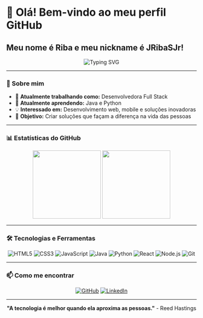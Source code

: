 # 👋 Olá! Bem-vindo ao meu perfil GitHub

## Meu nome é Riba e meu nickname é JRibaSJr!

<div align="center">
  <img src="https://readme-typing-svg.herokuapp.com?font=Fira+Code&pause=1000&color=6366F1&center=true&vCenter=true&width=435&lines=Desenvolvedora+Full+Stack;Apaixonada+por+tecnologia;Sempre+aprendendo+algo+novo" alt="Typing SVG" />
</div>

---

### 🚀 Sobre mim

- 🔭 **Atualmente trabalhando como:** Desenvolvedora Full Stack
- 🌱 **Atualmente aprendendo:** Java e Python
- 💡 **Interessado em:** Desenvolvimento web, mobile e soluções inovadoras
- 🎯 **Objetivo:** Criar soluções que façam a diferença na vida das pessoas

---

### 📊 Estatísticas do GitHub

<div align="center">
  <img height="180em" src="https://github-readme-stats.vercel.app/api?username=JRibaSJr&show_icons=true&theme=dracula&include_all_commits=true&count_private=true"/>
  <img height="180em" src="https://github-readme-stats.vercel.app/api/top-langs/?username=JRibaSJr&layout=compact&langs_count=16&theme=dracula"/>
</div>

---

### 🛠️ Tecnologias e Ferramentas

<div align="center">
  
![HTML5](https://img.shields.io/badge/HTML5-E34F26?style=for-the-badge&logo=html5&logoColor=white)
![CSS3](https://img.shields.io/badge/CSS3-1572B6?style=for-the-badge&logo=css3&logoColor=white)
![JavaScript](https://img.shields.io/badge/JavaScript-F7DF1E?style=for-the-badge&logo=javascript&logoColor=black)
![Java](https://img.shields.io/badge/Java-ED8B00?style=for-the-badge&logo=openjdk&logoColor=white)
![Python](https://img.shields.io/badge/Python-3776AB?style=for-the-badge&logo=python&logoColor=white)
![React](https://img.shields.io/badge/React-20232A?style=for-the-badge&logo=react&logoColor=61DAFB)
![Node.js](https://img.shields.io/badge/Node.js-43853D?style=for-the-badge&logo=node.js&logoColor=white)
![Git](https://img.shields.io/badge/Git-F05032?style=for-the-badge&logo=git&logoColor=white)

</div>

---

### 📫 Como me encontrar

<div align="center">
  
[![GitHub](https://img.shields.io/badge/GitHub-100000?style=for-the-badge&logo=github&logoColor=white)](https://github.com/JRibaSJr)
[![LinkedIn](https://img.shields.io/badge/LinkedIn-0077B5?style=for-the-badge&logo=linkedin&logoColor=white)]([https://www.linkedin.com/in/jose-ribamar-silva-jr/](https://www.linkedin.com/in/jose-ribamar-silva-jr/))

</div>

---

<div align="center">
  
**"A tecnologia é melhor quando ela aproxima as pessoas."** - Reed Hastings

</div>
